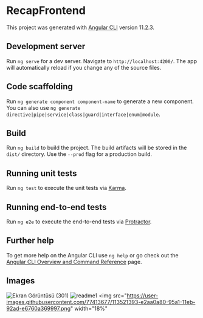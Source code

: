 # RecapFrontend

This project was generated with [Angular CLI](https://github.com/angular/angular-cli) version 11.2.3.

## Development server

Run `ng serve` for a dev server. Navigate to `http://localhost:4200/`. The app will automatically reload if you change any of the source files.

## Code scaffolding

Run `ng generate component component-name` to generate a new component. You can also use `ng generate directive|pipe|service|class|guard|interface|enum|module`.

## Build

Run `ng build` to build the project. The build artifacts will be stored in the `dist/` directory. Use the `--prod` flag for a production build.

## Running unit tests

Run `ng test` to execute the unit tests via [Karma](https://karma-runner.github.io).

## Running end-to-end tests

Run `ng e2e` to execute the end-to-end tests via [Protractor](http://www.protractortest.org/).

## Further help

To get more help on the Angular CLI use `ng help` or go check out the [Angular CLI Overview and Command Reference](https://angular.io/cli) page.

## Images
![Ekran Görüntüsü (301)](https://user-images.githubusercontent.com/77413677/113521372-c312e200-95a1-11eb-93b9-694fee360717.png)
![readme1](https://user-images.githubusercontent.com/77413677/113521377-cd34e080-95a1-11eb-9868-d88852bc1953.png)
<img src="https://user-images.githubusercontent.com/77413677/113521393-e2aa0a80-95a1-11eb-92ad-e6760a369997.png" width="18%"</img>


